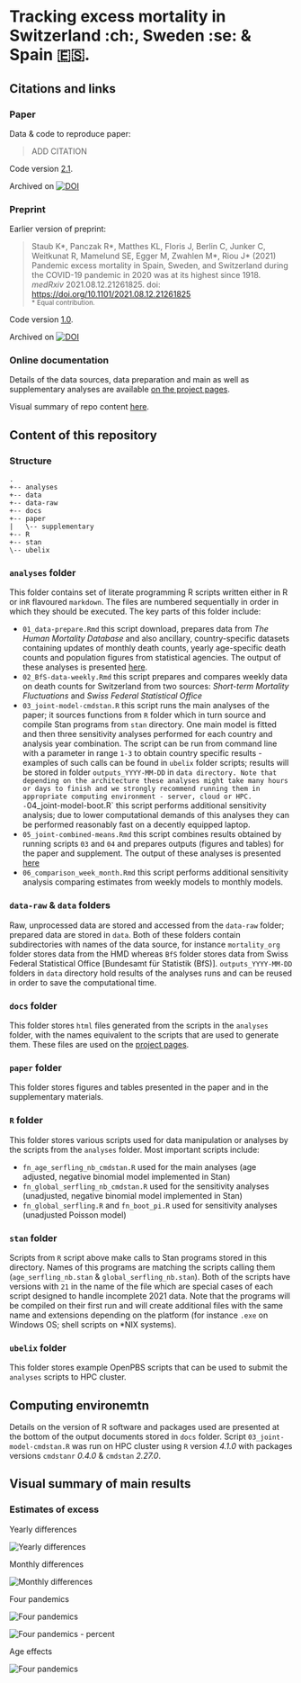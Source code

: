 # Tracking excess mortality in Switzerland :ch:, Sweden :se: & Spain :es:.  

## Citations and links

### Paper

Data & code to reproduce paper:  

> ADD CITATION

Code version [2.1]().

Archived on [![DOI](https://zenodo.org/badge/341273510.svg)](https://zenodo.org/badge/latestdoi/341273510)  

### Preprint 

Earlier version of preprint:  

> Staub K*, Panczak R*, Matthes KL, Floris J, Berlin C, Junker C, Weitkunat R, Mamelund SE, Egger M, Zwahlen M*, Riou J* (2021) Pandemic excess mortality in Spain, Sweden, and Switzerland during the COVID-19 pandemic in 2020 was at its highest since 1918. *medRxiv* 2021.08.12.21261825. doi: https://doi.org/10.1101/2021.08.12.21261825  
> <sub>* Equal contribution.</sub>

Code version [1.0](https://github.com/RPanczak/ISPM_excess-mortality/releases/tag/v1.0).

Archived on [![DOI](https://zenodo.org/badge/DOI/10.5281/zenodo.5206521.svg)](https://doi.org/10.5281/zenodo.5206521)  

### Online documentation

Details of the data sources, data preparation and main as well as supplementary analyses are available [on the project pages](https://rpanczak.github.io/ISPM_excess-mortality/). 

Visual summary of repo content [here](https://octo-repo-visualization.vercel.app/?repo=RPanczak%2FISPM_excess-mortality). 


## Content of this repository

### Structure

```
.
+-- analyses
+-- data
+-- data-raw
+-- docs
+-- paper
|   \-- supplementary
+-- R
+-- stan
\-- ubelix
```

### `analyses` folder 

This folder contains set of literate programming R scripts written either in R or in`R` flavoured `markdown`.  The files are numbered sequentially in order in which they should be executed. The key parts of this folder include:  

  - `01_data-prepare.Rmd` this script download, prepares data from *The Human Mortality Database* and also ancillary, country-specific datasets containing updates of monthly death counts, yearly age-specific death counts and population figures from statistical agencies. The output of these analyses is presented [here](https://rpanczak.github.io/ISPM_excess-mortality/01_data-prepare.html).  
  - `02_BfS-data-weekly.Rmd` this script prepares and compares weekly data on death counts for Switzerland from two sources: *Short-term Mortality Fluctuations* and *Swiss Federal Statistical Office*   
  - `03_joint-model-cmdstan.R` this script runs the main analyses of the paper; it sources functions from `R` folder which in turn source and compile Stan programs from `stan` directory. One main model is fitted and then three sensitivity analyses performed for each country and analysis year combination. The script can be run from command line with a parameter in range `1-3` to obtain country specific results - examples of such calls can be found in `ubelix` folder scripts; results will be stored in folder `outputs_YYYY-MM-DD` in `data directory. Note that depending on the architecture these analyses might take many hours or days to finish and we strongly recommend running them in appropriate computing environment - server, cloud or HPC.  
  -`04_joint-model-boot.R` this script performs additional sensitivity analysis; due to lower computational demands of this analyses they can be performed reasonably fast on a decently equipped laptop.  
  - `05_joint-combined-means.Rmd` this script combines results obtained by running scripts `03` and `04` and prepares outputs (figures and tables) for the paper and supplement. The output of these analyses is presented [here](https://rpanczak.github.io/ISPM_excess-mortality/05_joint-combined-means.html)
  - `06_comparison_week_month.Rmd` this script performs additional sensitivity analysis comparing estimates from weekly models to monthly models.  

### `data-raw` & `data` folders

Raw, unprocessed data are stored and accessed from the `data-raw` folder; prepared data are stored in `data`.  Both of these folders contain subdirectories with names of the data source, for instance `mortality_org` folder stores data from the HMD whereas `BfS` folder stores data from Swiss Federal Statistical Office [Bundesamt für Statistik (BfS)]. `outputs_YYYY-MM-DD` folders in `data` directory hold results of the analyses runs and can be reused in order to save the computational time.    

### `docs` folder

This folder stores `html` files generated from the scripts in the `analyses` folder, with the names equivalent to the scripts that are used to generate them. These files are used on the [project pages](https://rpanczak.github.io/ISPM_excess-mortality/).  

### `paper` folder

This folder stores figures and tables presented in the paper and in the supplementary materials.  

### `R` folder

This folder stores various scripts used for data manipulation or analyses by the scripts from the `analyses` folder. Most important scripts include:  

- `fn_age_serfling_nb_cmdstan.R` used for the main analyses (age adjusted, negative binomial model implemented in Stan)  
- `fn_global_serfling_nb_cmdstan.R` used for the sensitivity analyses (unadjusted, negative binomial model implemented in Stan)  
- `fn_global_serfling.R` and `fn_boot_pi.R` used for sensitivity analyses (unadjusted Poisson model)  

### `stan` folder

Scripts from `R` script above make calls to Stan programs stored in this directory. Names of this programs are matching the scripts calling them (`age_serfling_nb.stan` & 
`global_serfling_nb.stan`). Both of the scripts have versions with `21` in the name of the file which are special cases of each script designed to handle incomplete 2021 data. Note that the programs will be compiled on their first run and will create additional files with the same name and extensions depending on the platform (for instance `.exe` on Windows OS; shell scripts on *NIX systems).  

### `ubelix` folder

This folder stores example OpenPBS scripts that can be used to submit the `analyses` scripts to HPC cluster.  

## Computing environemtn

Details on the version of R software and packages used are presented at the bottom of the output documents stored in `docs` folder. Script `03_joint-model-cmdstan.R` was run on HPC cluster using `R` version *4.1.0* with packages versions `cmdstanr` *0.4.0* & `cmdstan` *2.27.0*.  

## Visual summary of main results

### Estimates of excess

Yearly differences

![Yearly differences](https://github.com/RPanczak/ISPM_excess-mortality/blob/main/paper/Figure_1.png)

Monthly differences

![Monthly differences](https://github.com/RPanczak/ISPM_excess-mortality/blob/main/paper/Figure_S2b.png)

Four pandemics

![Four pandemics](https://github.com/RPanczak/ISPM_excess-mortality/blob/main/paper/Figure_2.png)

![Four pandemics - percent](https://github.com/RPanczak/ISPM_excess-mortality/blob/main/paper/Figure_S3b.png)

Age effects

![Four pandemics](https://github.com/RPanczak/ISPM_excess-mortality/blob/main/paper/Figure_3.png)
 
